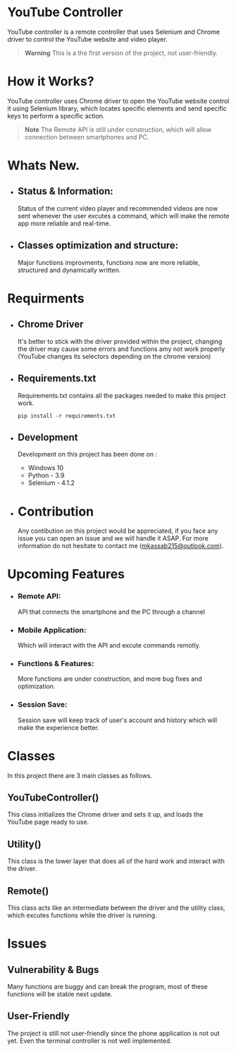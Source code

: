 # YouTube Controller
YouTube controller is a remote controller that uses Selenium and Chrome driver to control the YouTube website and video player.

>**Warning**
This is a the first version of the project, not user-friendly.


# How it Works?
YouTube controller uses Chrome driver to open the YouTube website  control it using Selenium library, which locates specific elements and send specific keys to perform a specific action.

>**Note**
The Remote API is still under construction, which will allow connection between smartphones and PC.

# Whats New.
- ## Status & Information:
  Status of the current video player and recommended videos are now sent whenever the user excutes a command, which will make the remote app more reliable and real-time.

- ## Classes optimization and structure:
  Major functions improvments, functions now are more reliable, structured and dynamically written.  

# Requirments
- ## Chrome Driver
  It's better to stick with the driver provided within the project, changing the driver may cause some errors and functions amy not work properly (YouTube changes its selectors depending on the   chrome version)
  
- ## Requirements.txt
  Requirements.txt contains all the packages needed to make this project work.
  ```
  pip install -r requirements.txt
  ```
- ## Development
  Development on this project has been done on :
  - Windows 10
  - Python - 3.9
  - Selenium - 4.1.2 

- # Contribution
  Any contibution on this project would be appreciated, if you face any issue you can open an issue and we will handle it ASAP.
  For more information do not hesitate to contact me (mkassab215@outlook.com).
# Upcoming Features 
- ### Remote API:
  API that connects the smartphone and the PC through a channel 
      
- ### Mobile Application: 
  Which will interact with the API and excute commands remotly.
- ### Functions & Features:
  More functions are under construction, and more bug fixes and optimization.
      
- ### Session Save:
  Session save will keep track of user's account and history which will make the experience better.   
    
 
# Classes
  In this project there are 3 main classes as follows.

## YouTubeController()
  This class initializes the Chrome driver and sets it up, and loads the YouTube page ready to use.
  

## Utility()
  This class is the lower layer that does all of the hard work and interact with the driver.
    

## Remote()
  This class acts like an intermediate between the driver and the utility class, which excutes
  functions while the driver is running.

# Issues
## Vulnerability & Bugs
  Many functions are buggy and can break the program, most of these functions will be stable next update.

## User-Friendly
  The project is still not user-friendly since the phone application is not out yet.
  Even the terminal controller is not well implemented.
